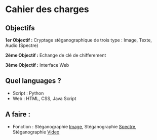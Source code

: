 # Cahier des charges 
## Objectifs
**1er Objectif :** Cryptage stéganographique de trois type : Image, Texte, Audio (Spectre) 

**2ème Objectif :** Echange de clé de chifferement

**3ème Objectif :** Interface Web
## Quel languages ?
* Script : Python
* Web : HTML, CSS, Java Script
## A faire :
* Fonction : Stéganographie [Image](./Fonctions/steg_image.py), Stéganographie [Spectre](./Fonctions/steg_spectre.py), Stéganographie [Video](./Fonctions/steg_video.py) 
